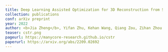 ```yaml
---
title: Deep Learning Assisted Optimization for 3D Reconstruction from Single 2D Line Drawings
collection: publications
conf: arXiv preprint
year: 2022
author: <b>Jia Zheng</b>, Yifan Zhu, Kehan Wang, Qiang Zou, Zihan Zhou
teaser: cstr.png
pageurl: https://manycore-research.github.io/cstr
paperurl: https://arxiv.org/abs/2209.02692
---
```

